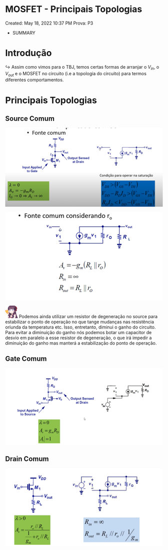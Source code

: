 # MOSFET - Principais Topologias

Created: May 18, 2022 10:37 PM
Prova: P3

- SUMMARY

# Introdução

$\hookrightarrow$ Assim como vimos para o TBJ, temos certas formas de arranjar o $V_{in}$, o $V_{out}$ e o MOSFET no  circuito (i.e a topologia do circuito) para termos diferentes comportamentos.

# Principais Topologias

## Source Comum

![Screen Shot 2022-05-18 at 10.39.57 PM.png](MOSFET%20-%20Principais%20Topologias%2085209b1e0c75468fbf026d3c3d06f87a/Screen_Shot_2022-05-18_at_10.39.57_PM.png)

![Screen Shot 2022-05-18 at 10.41.45 PM.png](MOSFET%20-%20Principais%20Topologias%2085209b1e0c75468fbf026d3c3d06f87a/Screen_Shot_2022-05-18_at_10.41.45_PM.png)

<aside>
<img src="MOSFET%20-%20Principais%20Topologias%2085209b1e0c75468fbf026d3c3d06f87a/Hifumi_Surprised.png" alt="MOSFET%20-%20Principais%20Topologias%2085209b1e0c75468fbf026d3c3d06f87a/Hifumi_Surprised.png" width="40px" /> Podemos ainda utilizar um resistor de degeneração no source para estabilizar o ponto de operação no que tange mudanças nas resistência oriunda da temperatura etc. Isso, entretanto, diminui o ganho do circuito. Para evitar a diminuição do ganho nós podemos botar um capacitor de desvio em paralelo a esse resistor de degeneração, o que irá impedir a diminuição do ganho mas manterá a estabilização do ponto de operação.

</aside>

## Gate Comum

![Screen Shot 2022-05-18 at 10.57.11 PM.png](MOSFET%20-%20Principais%20Topologias%2085209b1e0c75468fbf026d3c3d06f87a/Screen_Shot_2022-05-18_at_10.57.11_PM.png)

## Drain Comum

![Screen Shot 2022-05-18 at 11.02.19 PM.png](MOSFET%20-%20Principais%20Topologias%2085209b1e0c75468fbf026d3c3d06f87a/Screen_Shot_2022-05-18_at_11.02.19_PM.png)